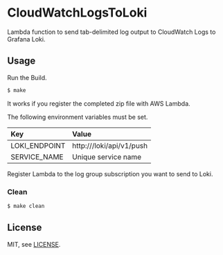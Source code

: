 # CloudWatchLogsToLoki

Lambda function to send tab-delimited log output to CloudWatch Logs to Grafana Loki.

## Usage

Run the Build.

```bash
$ make
```

It works if you register the completed zip file with AWS Lambda.


The following environment variables must be set.

| Key           | Value                                    |
| :---          | :---                                     |
| LOKI_ENDPOINT | http://<loki server ip>/loki/api/v1/push |
| SERVICE_NAME  | Unique service name                      |

Register Lambda to the log group subscription you want to send to Loki.

### Clean

```bash
$ make clean
```

## License
MIT, see [LICENSE](LICENSE).